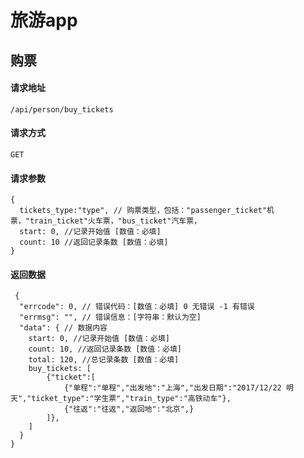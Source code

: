 # 旅游app
## 购票
#### 请求地址
    /api/person/buy_tickets 
#### 请求方式
    GET
#### 请求参数
    {
      tickets_type:"type", // 购票类型，包括："passenger_ticket"机票，"train_ticket"火车票，"bus_ticket"汽车票，
      start: 0, //记录开始值 [数值：必填]
      count: 10 //返回记录条数 [数值：必填]
    }
#### 返回数据
	 {
      "errcode": 0, // 错误代码：[数值：必填] 0 无错误 -1 有错误
      "errmsg": "", // 错误信息：[字符串：默认为空]
      "data": { // 数据内容
        start: 0, //记录开始值 [数值：必填]
        count: 10, //返回记录条数 [数值：必填]
        total: 120, //总记录条数 [数值：必填]
        buy_tickets: [          
            {"ticket":[
                {"单程":"单程","出发地":"上海","出发日期":"2017/12/22 明天","ticket_type":"学生票","train_type":"高铁动车"},
                {"往返":"往返","返回地":"北京",}
            ]},    
        ]
      }
    }